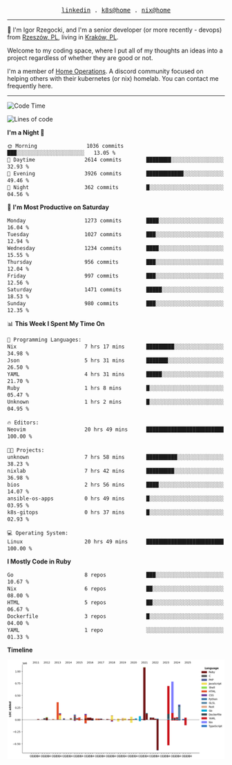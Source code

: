 <p align="center">
  <samp>
    <a href="https://www.linkedin.com/in/ajgon">linkedin</a> .
    <a href="https://github.com/deedee-ops/k8s-gitops">k8s@home</a> .
    <a href="https://github.com/deedee-ops/nixlab">nix@home</a>
  </samp>
</p>

----------------------------------------------------------------

:wave: I'm Igor Rzegocki, and I'm a senior developer (or more recently - devops) from [Rzeszów, PL](https://en.wikipedia.org/wiki/Rzesz%C3%B3w), living in [Kraków, PL](https://en.wikipedia.org/wiki/Krak%C3%B3w).

Welcome to my coding space, where I put all of my thoughts an ideas into a project regardless of whether they are good or not.

I'm a member of [Home Operations](https://discord.gg/home-operations). A discord community focused on helping others with their kubernetes (or nix) homelab. You can contact me frequently here.

----------------------------------------------------------------

<!--START_SECTION:waka-->
![Code Time](http://img.shields.io/badge/Code%20Time-771%20hrs%2039%20mins-blue)

![Lines of code](https://img.shields.io/badge/From%20Hello%20World%20I%27ve%20Written-4.8%20million%20lines%20of%20code-blue)

**I'm a Night 🦉** 

```text
🌞 Morning                1036 commits        ███░░░░░░░░░░░░░░░░░░░░░░   13.05 % 
🌆 Daytime                2614 commits        ████████░░░░░░░░░░░░░░░░░   32.93 % 
🌃 Evening                3926 commits        ████████████░░░░░░░░░░░░░   49.46 % 
🌙 Night                  362 commits         █░░░░░░░░░░░░░░░░░░░░░░░░   04.56 % 
```
📅 **I'm Most Productive on Saturday** 

```text
Monday                   1273 commits        ████░░░░░░░░░░░░░░░░░░░░░   16.04 % 
Tuesday                  1027 commits        ███░░░░░░░░░░░░░░░░░░░░░░   12.94 % 
Wednesday                1234 commits        ████░░░░░░░░░░░░░░░░░░░░░   15.55 % 
Thursday                 956 commits         ███░░░░░░░░░░░░░░░░░░░░░░   12.04 % 
Friday                   997 commits         ███░░░░░░░░░░░░░░░░░░░░░░   12.56 % 
Saturday                 1471 commits        █████░░░░░░░░░░░░░░░░░░░░   18.53 % 
Sunday                   980 commits         ███░░░░░░░░░░░░░░░░░░░░░░   12.35 % 
```


📊 **This Week I Spent My Time On** 

```text
💬 Programming Languages: 
Nix                      7 hrs 17 mins       █████████░░░░░░░░░░░░░░░░   34.98 % 
Json                     5 hrs 31 mins       ███████░░░░░░░░░░░░░░░░░░   26.50 % 
YAML                     4 hrs 31 mins       █████░░░░░░░░░░░░░░░░░░░░   21.70 % 
Ruby                     1 hrs 8 mins        █░░░░░░░░░░░░░░░░░░░░░░░░   05.47 % 
Unknown                  1 hrs 2 mins        █░░░░░░░░░░░░░░░░░░░░░░░░   04.95 % 

🔥 Editors: 
Neovim                   20 hrs 49 mins      █████████████████████████   100.00 % 

🐱‍💻 Projects: 
unknown                  7 hrs 58 mins       ██████████░░░░░░░░░░░░░░░   38.23 % 
nixlab                   7 hrs 42 mins       █████████░░░░░░░░░░░░░░░░   36.98 % 
bios                     2 hrs 56 mins       ████░░░░░░░░░░░░░░░░░░░░░   14.07 % 
ansible-os-apps          0 hrs 49 mins       █░░░░░░░░░░░░░░░░░░░░░░░░   03.95 % 
k8s-gitops               0 hrs 37 mins       █░░░░░░░░░░░░░░░░░░░░░░░░   02.93 % 

💻 Operating System: 
Linux                    20 hrs 49 mins      █████████████████████████   100.00 % 
```

**I Mostly Code in Ruby** 

```text
Go                       8 repos             ███░░░░░░░░░░░░░░░░░░░░░░   10.67 % 
Nix                      6 repos             ██░░░░░░░░░░░░░░░░░░░░░░░   08.00 % 
HTML                     5 repos             ██░░░░░░░░░░░░░░░░░░░░░░░   06.67 % 
Dockerfile               3 repos             █░░░░░░░░░░░░░░░░░░░░░░░░   04.00 % 
YAML                     1 repo              ░░░░░░░░░░░░░░░░░░░░░░░░░   01.33 % 
```



**Timeline**

![Lines of Code chart](https://raw.githubusercontent.com/ajgon/ajgon/master/assets/bar_graph.png)


<!--END_SECTION:waka-->
